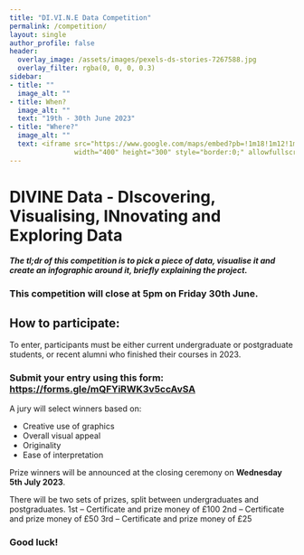 ```yaml
---
title: "DI.VI.N.E Data Competition"
permalink: /competition/
layout: single
author_profile: false
header:
  overlay_image: /assets/images/pexels-ds-stories-7267588.jpg
  overlay_filter: rgba(0, 0, 0, 0.3)
sidebar:
- title: ""
  image_alt: ""
- title: When?
  image_alt: ""
  text: "19th - 30th June 2023"
- title: "Where?"
  image_alt: ""
  text: <iframe src="https://www.google.com/maps/embed?pb=!1m18!1m12!1m3!1d3320.8228508561547!2d-1.053235900271721!3d53.9463752888051!2m3!1f0!2f0!3f0!3m2!1i1024!2i768!4f13.1!3m3!1m2!1s0x487930324a78a6f3%3A0xe55ee181ddf91d18!2sUniversity%20of%20York!5e0!3m2!1sen!2suk!4v1686601297649!5m2!1sen!2suk" 
                width="400" height="300" style="border:0;" allowfullscreen="" loading="lazy" referrerpolicy="no-referrer-when-downgrade"></iframe>
---
```


# DIVINE Data - DIscovering, Visualising, INnovating and Exploring Data

#### *The tl;dr of this competition is to pick a piece of data, visualise it and create an infographic around it, briefly explaining the project.*

### This competition will close at 5pm on Friday 30th June.

## How to participate:

To enter, participants must be either current undergraduate or postgraduate students, or recent alumni who finished their courses in 2023.

### Submit your entry using this form: https://forms.gle/mQFYiRWK3v5ccAvSA

A jury will select winners based on:
* Creative use of graphics
* Overall visual appeal
* Originality
* Ease of interpretation

Prize winners will be announced at the closing ceremony on **Wednesday 5th July 2023**.

There will be two sets of prizes, split between undergraduates and postgraduates.
1st – Certificate and prize money of £100
2nd – Certificate and prize money of £50
3rd – Certificate and prize money of £25

### Good luck!
